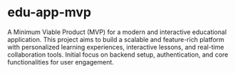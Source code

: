 # edu-app-mvp
A Minimum Viable Product (MVP) for a modern and interactive educational application. This project aims to build a scalable and feature-rich platform with personalized learning experiences, interactive lessons, and real-time collaboration tools. Initial focus on backend setup, authentication, and core functionalities for user engagement.
